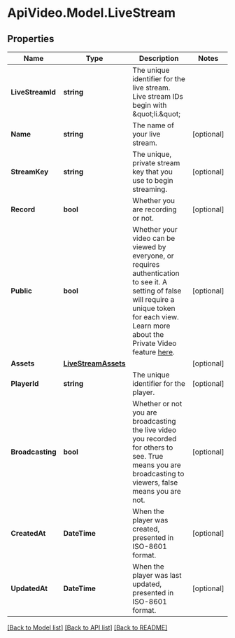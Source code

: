 # ApiVideo.Model.LiveStream

## Properties

Name | Type | Description | Notes
------------ | ------------- | ------------- | -------------
**LiveStreamId** | **string** | The unique identifier for the live stream. Live stream IDs begin with \&quot;li.\&quot; | 
**Name** | **string** | The name of your live stream. | [optional] 
**StreamKey** | **string** | The unique, private stream key that you use to begin streaming. | [optional] 
**Record** | **bool** | Whether you are recording or not. | [optional] 
**Public** | **bool** | Whether your video can be viewed by everyone, or requires authentication to see it. A setting of false will require a unique token for each view. Learn more about the Private Video feature [here](https://docs.api.video/docs/private-videos). | [optional] 
**Assets** | [**LiveStreamAssets**](LiveStreamAssets.md) |  | [optional] 
**PlayerId** | **string** | The unique identifier for the player. | [optional] 
**Broadcasting** | **bool** | Whether or not you are broadcasting the live video you recorded for others to see. True means you are broadcasting to viewers, false means you are not. | [optional] 
**CreatedAt** | **DateTime** | When the player was created, presented in ISO-8601 format. | [optional] 
**UpdatedAt** | **DateTime** | When the player was last updated, presented in ISO-8601 format. | [optional] 

[[Back to Model list]](../README.md#documentation-for-models) [[Back to API list]](../README.md#documentation-for-api-endpoints) [[Back to README]](../README.md)

